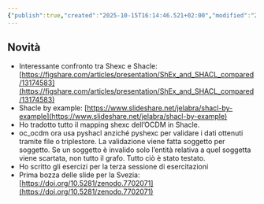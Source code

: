 ```yaml
---
{"publish":true,"created":"2025-10-15T16:14:46.521+02:00","modified":"2023-03-07T12:00:00.000+01:00","cssclasses":""}
---
```



## Novità

- Interessante confronto tra Shexc e Shacle: [https://figshare.com/articles/presentation/ShEx_and_SHACL_compared/13174583](https://figshare.com/articles/presentation/ShEx_and_SHACL_compared/13174583)
- Shacle by example: [https://www.slideshare.net/jelabra/shacl-by-example](https://www.slideshare.net/jelabra/shacl-by-example)
- Ho tradotto tutto il mapping shexc dell’OCDM in Shacle.
- oc_ocdm ora usa pyshacl anziché pyshexc per validare i dati ottenuti tramite file o triplestore. La validazione viene fatta soggetto per soggetto. Se un soggetto è invalido solo l’entità relativa a quel soggetta viene scartata, non tutto il grafo. Tutto ciò è stato testato.
- Ho scritto gli esercizi per la terza sessione di esercitazioni
- Prima bozza delle slide per la Svezia: [https://doi.org/10.5281/zenodo.7702071](https://doi.org/10.5281/zenodo.7702071)